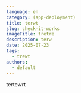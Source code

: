 ```yaml
---
language: en
category: (app-deployment)
title: terwt
slug: check-it-works
imageTitle: tretre
description: terw
date: 2025-07-23
tags:
  - trewt
authors:
  - default
---
```

tertewrt
